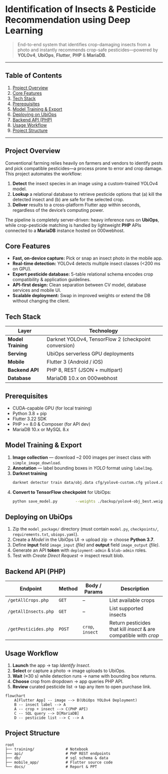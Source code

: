 
# Identification of Insects & Pesticide Recommendation using Deep Learning

> End-to-end system that identifies crop-damaging insects from a photo and instantly recommends crop-safe pesticides—powered by **YOLOv4**, **UbiOps**, **Flutter**, **PHP** & **MariaDB**.

---

## Table of Contents
1. [Project Overview](#project-overview)
2. [Core Features](#core-features)
3. [Tech Stack](#tech-stack)
4. [Prerequisites](#prerequisites)
5. [Model Training & Export](#model-training--export)
6. [Deploying on UbiOps](#deploying-on-ubiops)
7. [Backend API (PHP)](#backend-api-php)
8. [Usage Workflow](#usage-workflow)
9. [Project Structure](#project-structure)

---

## Project Overview
Conventional farming relies heavily on farmers and vendors to identify pests and pick compatible pesticides—a process prone to error and crop damage. This project automates the workflow:

1. **Detect** the insect species in an image using a custom-trained YOLOv4 model.
2. **Lookup** a relational database to retrieve pesticide options that (a) kill the detected insect and (b) are safe for the selected crop.
3. **Deliver** results to a cross-platform Flutter app within seconds, regardless of the device’s computing power.

The pipeline is completely server-driven: heavy inference runs on **UbiOps**, while crop-pesticide matching is handled by lightweight **PHP** APIs connected to a **MariaDB** instance hosted on 000webhost.

## Core Features
- **Fast, on-device capture:** Pick or snap an insect photo in the mobile app.
- **Real-time detection:** YOLOv4 detects multiple insect classes (<200 ms on GPU).
- **Expert pesticide database:** 5-table relational schema encodes crop compatibility & application guidelines.
- **API-first design:** Clean separation between CV model, database services and mobile UI.
- **Scalable deployment:** Swap in improved weights or extend the DB without changing the client.

## Tech Stack
| Layer | Technology |
|-------|------------|
| **Model Training** | Darknet YOLOv4, TensorFlow 2 (checkpoint conversion) |
| **Serving** | UbiOps serverless GPU deployments |
| **Mobile** | Flutter 3 (Android / iOS) |
| **Backend API** | PHP 8, REST (JSON + multipart) |
| **Database** | MariaDB 10.x on 000webhost |

## Prerequisites
- CUDA-capable GPU (for local training)
- Python 3.8 + pip
- Flutter 3.22 SDK
- PHP >= 8.0 & Composer (for API dev)
- MariaDB 10.x or MySQL 8.x

## Model Training & Export
1. **Image collection** — download ~2 000 images per insect class with `simple_image_download`.
2. **Annotation** — label bounding boxes in *YOLO* format using `labelImg`.
3. **Darknet training**
   ```bash
   darknet detector train data/obj.data cfg/yolov4-custom.cfg yolov4.conv.137
   ```
4. **Convert to TensorFlow checkpoint** for UbiOps:
   ```bash
   python save_model.py        --weights ./backup/yolov4-obj_best.weights        --output ./checkpoints/yolov4-416        --input_size 416 --model yolov4
   ```

## Deploying on UbiOps
1. Zip the `model_package/` directory (must contain `model.py`, `checkpoints/`, `requirements.txt`, `ubiops.yaml`).
2. Create a *Model* in the UbiOps UI → upload zip → choose **Python 3.7**.
3. Define **input** field `image_input` *(file)* and **output** field `image_output` *(file)*.
4. Generate an API **token** with `deployment-admin` & `blob-admin` roles.
5. Test with *Create Direct Request* → inspect result blob.

## Backend API (PHP)
| Endpoint | Method | Body / Params | Description |
|----------|--------|---------------|-------------|
| `/getAllCrops.php` | `GET` | – | List available crops |
| `/getAllInsects.php` | `GET` | – | List supported insects |
| `/getPesticides.php` | `POST` | `crop`, `insect` | Return pesticides that kill *insect* & are compatible with *crop* |

## Usage Workflow
1. **Launch** the app → tap *Identify Insect*.
2. **Select** or capture a photo → image uploads to UbiOps.
3. **Wait** (≈30 s) while detection runs → name with bounding box returns.
4. **Choose** crop from dropdown → app queries PHP API.
5. **Review** curated pesticide list → tap any item to open purchase link.

```mermaid
flowchart
    A[Flutter App] -- image --> B(UbiOps YOLOv4 Deployment)
    B -- insect label --> A
    A -- crop + insect --> C(PHP API)
    C -- SQL query --> D[MariaDB]
    D -- pesticide list --> C --> A
```

## Project Structure
```
root
├── training/              # Notebook
├── api/                   # PHP REST endpoints
├── db/                    # sql schema & data
├── mobile_app/            # Flutter source code
└── docs/                  # Report & PPT
```
